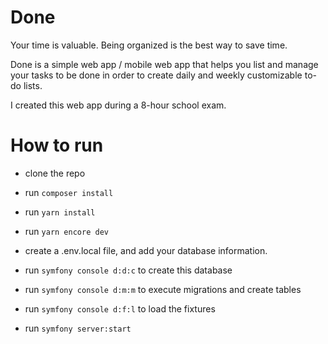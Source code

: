 # Done

Your time is valuable. Being organized is the best way to save time.

Done is a simple web app / mobile web app that helps you list and manage your tasks to be done in order to create daily and weekly customizable to-do lists.

I created this web app during a 8-hour school exam. 

# How to run
- clone the repo
- run ```composer install```
- run ```yarn install```
- run ```yarn encore dev```

- create a .env.local file, and add your database information.
- run ```symfony console d:d:c``` to create this database
- run ```symfony console d:m:m``` to execute migrations and create tables
- run ```symfony console d:f:l``` to load the fixtures

- run ```symfony server:start```

